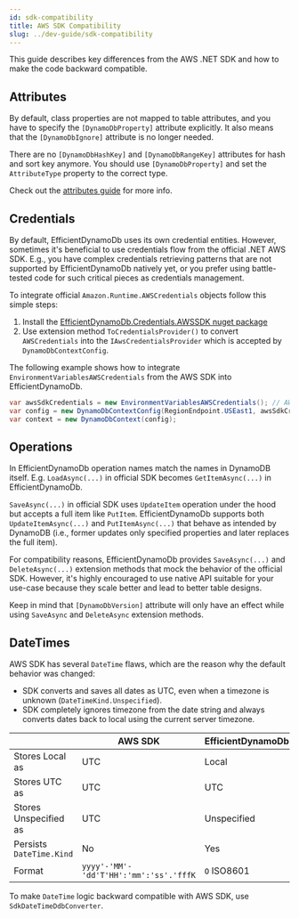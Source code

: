 ```yaml
---
id: sdk-compatibility
title: AWS SDK Compatibility
slug: ../dev-guide/sdk-compatibility
---
```


This guide describes key differences from the AWS .NET SDK and how to make the code backward compatible.

## Attributes

By default, class properties are not mapped to table attributes, and you have to specify the `[DynamoDbProperty]` attribute explicitly.
It also means that the `[DynamoDbIgnore]` attribute is no longer needed.

There are no `[DynamoDbHashKey]` and `[DynamoDbRangeKey]` attributes for hash and sort key anymore.
You should use `[DynamoDbProperty]` and set the `AttributeType` property to the correct type.

Check out the  [attributes guide](./high_level/attributes.md#mapping-primary-key) for more info.

## Credentials

By default, EfficientDynamoDb uses its own credential entities. However, sometimes it's beneficial to use credentials flow from the official .NET AWS SDK. E.g., you have complex credentials retrieving patterns that are not supported by EfficientDynamoDb natively yet, or you prefer using battle-tested code for such critical pieces as credentials management.

To integrate official `Amazon.Runtime.AWSCredentials` objects follow this simple steps:

1. Install the [EfficientDynamoDb.Credentials.AWSSDK nuget package](https://www.nuget.org/packages/EfficientDynamoDb.Credentials.AWSSDK/)
1. Use extension method `ToCredentialsProvider()` to convert `AWSCredentials` into the `IAwsCredentialsProvider` which is accepted by `DynamoDbContextConfig`.

The following example shows how to integrate `EnvironmentVariablesAWSCredentials` from the AWS SDK into EfficientDynamoDb.

```csharp
var awsSdkCredentials = new EnvironmentVariablesAWSCredentials(); // AWS SDK credentials class
var config = new DynamoDbContextConfig(RegionEndpoint.USEast1, awsSdkCredentials.ToCredentialsProvider());
var context = new DynamoDbContext(config);
```

## Operations

In EfficientDynamoDb operation names match the names in DynamoDB itself. E.g. `LoadAsync(...)` in official SDK becomes `GetItemAsync(...)` in EfficientDynamoDb.

`SaveAsync(...)` in official SDK uses `UpdateItem` operation under the hood but accepts a full item like `PutItem`.
EfficientDynamoDb supports both `UpdateItemAsync(...)` and `PutItemAsync(...)` that behave as intended by DynamoDB (i.e., former updates only specified properties and later replaces the full item).

For compatibility reasons, EfficientDynamoDb provides `SaveAsync(...)` and `DeleteAsync(...)` extension methods that mock the behavior of the official SDK.
However, it's highly encouraged to use native API suitable for your use-case because they scale better and lead to better table designs.

Keep in mind that `[DynamoDbVersion]` attribute will only have an effect while using `SaveAsync` and `DeleteAsync` extension methods.

## DateTimes

AWS SDK has several `DateTime` flaws, which are the reason why the default behavior was changed:

* SDK converts and saves all dates as UTC, even when a timezone is unknown (`DateTimeKind.Unspecified`).
* SDK completely ignores timezone from the date string and always converts dates back to local using the current server timezone.

| | AWS SDK  | EfficientDynamoDb   |
|---|---|---|
| Stores Local as | UTC | Local |
| Stores UTC as | UTC  | UTC |
| Stores Unspecified as | UTC | Unspecified  |
| Persists `DateTime.Kind` | No | Yes |
| Format | `yyyy'-'MM'-'dd'T'HH':'mm':'ss'.'fffK` | `O` ISO8601 |

To make `DateTime` logic backward compatible with AWS SDK, use `SdkDateTimeDdbConverter`.
